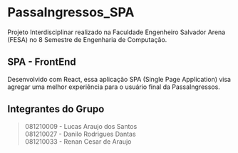 # PassaIngressos_SPA
Projeto Interdisciplinar realizado na Faculdade Engenheiro Salvador Arena (FESA) no 8 Semestre de Engenharia de Computação.

## SPA - FrontEnd
Desenvolvido com React, essa aplicação SPA (Single Page Application) visa agregar uma melhor experiência para o usuário final da PassaIngressos.

## Integrantes do Grupo

> 081210009 - Lucas Araujo dos Santos\
> 081210027 - Danilo Rodrigues Dantas\
> 081210033 - Renan Cesar de Araujo